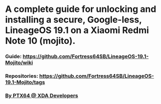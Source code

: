 # A complete guide for unlocking and installing a secure, Google-less, LineageOS 19.1 on a Xiaomi Redmi Note 10 (mojito).
### Guide: https://github.com/Fortress64SB/LineageOS-19.1-Mojito/wiki
### Repositories: https://github.com/Fortress64SB/LineageOS-19.1-Mojito/tags
### <a href="https://forum.xda-developers.com/m/ptx64.11988819/">By PTX64 @ XDA Developers</a>
